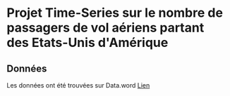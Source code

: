 # Projet Time-Series sur le nombre de passagers de vol aériens partant des Etats-Unis d'Amérique

## Données
Les données ont été trouvées sur Data.word [Lien](https://data.world/makeovermonday/2021w16/workspace/file?filename=US+Monthly+Air+Passengers.csv "à cette adresse")